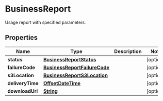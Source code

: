 

# BusinessReport

Usage report with specified parameters.

## Properties

| Name | Type | Description | Notes |
|------------ | ------------- | ------------- | -------------|
|**status** | [**BusinessReportStatus**](BusinessReportStatus.md) |  |  [optional] |
|**failureCode** | [**BusinessReportFailureCode**](BusinessReportFailureCode.md) |  |  [optional] |
|**s3Location** | [**BusinessReportS3Location**](BusinessReportS3Location.md) |  |  [optional] |
|**deliveryTime** | [**OffsetDateTime**](OffsetDateTime.md) |  |  [optional] |
|**downloadUrl** | [**String**](String.md) |  |  [optional] |



